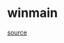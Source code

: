 # winmain

[source](github.com/OpenFOAM-jp/OpenFOAM-utilities-tutorials-jp/blob/master/v1906/surface/surfaceCoarsen/bunnylod/winmain.C/winmain.C)




